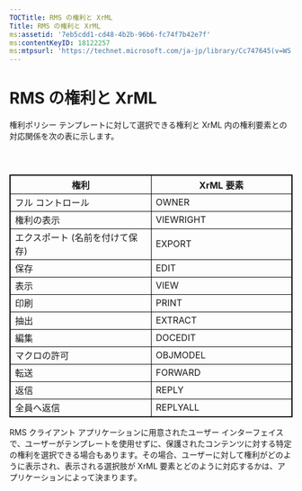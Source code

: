 ```yaml
---
TOCTitle: RMS の権利と XrML
Title: RMS の権利と XrML
ms:assetid: '7eb5cdd1-cd48-4b2b-96b6-fc74f7b42e7f'
ms:contentKeyID: 18122257
ms:mtpsurl: 'https://technet.microsoft.com/ja-jp/library/Cc747645(v=WS.10)'
---
```


RMS の権利と XrML
=================

権利ポリシー テンプレートに対して選択できる権利と XrML 内の権利要素との対応関係を次の表に示します。

###  

 
<p> </p>
<table style="border:1px solid black;">
<colgroup>
<col width="50%" />
<col width="50%" />
</colgroup>
<thead>
<tr class="header">
<th style="border:1px solid black;" >権利</th>
<th style="border:1px solid black;" >XrML 要素</th>
</tr>
</thead>
<tbody>
<tr class="odd">
<td style="border:1px solid black;">フル コントロール</td>
<td style="border:1px solid black;">OWNER</td>
</tr>
<tr class="even">
<td style="border:1px solid black;">権利の表示</td>
<td style="border:1px solid black;">VIEWRIGHT</td>
</tr>
<tr class="odd">
<td style="border:1px solid black;">エクスポート (名前を付けて保存)</td>
<td style="border:1px solid black;">EXPORT</td>
</tr>
<tr class="even">
<td style="border:1px solid black;">保存</td>
<td style="border:1px solid black;">EDIT</td>
</tr>
<tr class="odd">
<td style="border:1px solid black;">表示</td>
<td style="border:1px solid black;">VIEW</td>
</tr>
<tr class="even">
<td style="border:1px solid black;">印刷</td>
<td style="border:1px solid black;">PRINT</td>
</tr>
<tr class="odd">
<td style="border:1px solid black;">抽出</td>
<td style="border:1px solid black;">EXTRACT</td>
</tr>
<tr class="even">
<td style="border:1px solid black;">編集</td>
<td style="border:1px solid black;">DOCEDIT</td>
</tr>
<tr class="odd">
<td style="border:1px solid black;">マクロの許可</td>
<td style="border:1px solid black;">OBJMODEL</td>
</tr>
<tr class="even">
<td style="border:1px solid black;">転送</td>
<td style="border:1px solid black;">FORWARD</td>
</tr>
<tr class="odd">
<td style="border:1px solid black;">返信</td>
<td style="border:1px solid black;">REPLY</td>
</tr>
<tr class="even">
<td style="border:1px solid black;">全員へ返信</td>
<td style="border:1px solid black;">REPLYALL</td>
</tr>
</tbody>
</table>
  
RMS クライアント アプリケーションに用意されたユーザー インターフェイスで、ユーザーがテンプレートを使用せずに、保護されたコンテンツに対する特定の権利を選択できる場合もあります。その場合、ユーザーに対して権利がどのように表示され、表示される選択肢が XrML 要素とどのように対応するかは、アプリケーションによって決まります。
